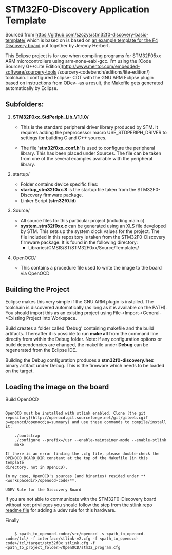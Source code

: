 STM32F0-Discovery Application Template
======================================

Sourced from https://github.com/szczys/stm32f0-discovery-basic-template/ which
is based on is based on [an example template for the F4 Discovery board](http://jeremyherbert.net/get/stm32f4_getting_started) put together by
Jeremy Herbert.

This Eclipse project is for use when compiling programs for STM32F05xx ARM
microcontrollers using arm-none-eabi-gcc. I'm using the
[Code Sourcery G++:Lite Edition](http://www.mentor.com/embedded-software/sourcery-tools /sourcery-codebench/editions/lite-edition/) toolchain. I configured Eclipse-
CDT with the GNU ARM Eclipse plugin based on instructions from
[ODev](http://www.stf12.org/developers/ODeV.html#widget7)--as a result, the
Makefile gets generated automatically by Eclipse.

Subfolders:
-----------

1. **STM32F0xx_StdPeriph_Lib_V1.1.0/**
   * This is the standard peripheral driver library produced by STM. It requires adding the preprocessor macro USE_STDPERIPH_DRIVER to settings for building C and C++ sources.

   * The file '**stm32f0xx_conf.h**' is used to configure the peripheral library. This has been placed under Sources. The file can be taken from one of the several examples available with the peripheral library.

2. startup/
   * Folder contains device specific files:
   * **startup_stm32f0xx.S** is the startup file taken from the STM32F0-Discovery firmware package.
   * Linker Script (**stm32f0.ld**)

4. Source/
   * All source files for this particular project (including main.c).
   * **system_stm32f0xx.c** can be generated using an XLS file developed by STM. This sets up the system clock values for the project. The file included in this repository is taken from the STM32F0-Discovery firmware package. It is found in the following directory:
      * Libraries/CMSIS/ST/STM32F0xx/Source/Templates/

5. OpenOCD/
   * This contains a procedure file used to write the image to the board via OpenOCD

Building the Project
--------------------

Eclipse makes this very simple if the GNU ARM plugin is installed. The
toolchain is discovered automatically (as long as it is available on the
PATH). You should import this as an existing project using
File->Import->General->Existing Project into Workspace.

Build creates a folder called 'Debug' containing makefile and the build
artifacts. Thereafter it is possible to run **make all** from the command line
directly from within the Debug folder. Note: if any configuration opitons or
build dependencies are changed, the makefile under **Debug** can be
regenerated from the Eclipse IDE.

Building the Debug configuration produces a **stm32f0-discovery.hex** binary
artifact under Debug. This is the firmware which needs to be loaded on the
target.

Loading the image on the board
------------------------------

Build OpenOCD
~~~~~~~~~~~~~

OpenOCD must be installed with stlink enabled. Clone [the git repository](http://openocd.git.sourceforge.net/git/gitweb.cgi?p=openocd/openocd;a=summary) and use these commands to compile/install it:

    ./bootstrap
    ./configure --prefix=/usr --enable-maintainer-mode --enable-stlink
    make 

If there is an error finding the .cfg file, please double-check the
OPENOCD_BOARD_DIR constant at the top of the Makefile (in this template
directory, not in OpenOCD).

In my case, OpenOCD's sources (and binaries) resided under **<workspacedir>/openocd-code/**.

UDEV Rule for the Discovery Board
~~~~~~~~~~~~~~~~~~~~~~~~~~~~~~~~~

If you are not able to communicate with the STM32F0-Discovery board without
root privileges you should follow the step from [the stlink repo readme file](https://github.com/texane/stlink#readme) for adding a udev rule for this
hardware.

Finally
~~~~~~~

    $ <path_to_openocd-code>/src/openocd -s <path_to_openocd-code>/tcl/ -f interface/stlink-v2.cfg -f <path_to_openocd-code>/tcl/target/stm32f0x_stlink.cfg -f <path_to_project_folder>/OpenOCD/stm32_program.cfg
